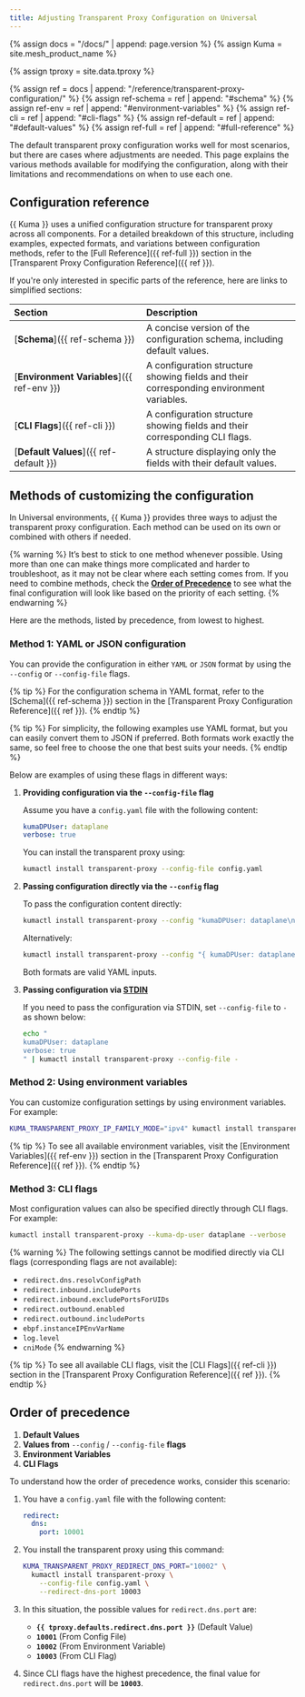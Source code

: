 ```yaml
---
title: Adjusting Transparent Proxy Configuration on Universal
---
```


{% assign docs = "/docs/" | append: page.version %}
{% assign Kuma = site.mesh_product_name %}

{% assign tproxy = site.data.tproxy %}

{% assign ref = docs | append: "/reference/transparent-proxy-configuration/" %}
{% assign ref-schema = ref | append: "#schema" %}
{% assign ref-env = ref | append: "#environment-variables" %}
{% assign ref-cli = ref | append: "#cli-flags" %}
{% assign ref-default = ref | append: "#default-values" %}
{% assign ref-full = ref | append: "#full-reference" %}

The default transparent proxy configuration works well for most scenarios, but there are cases where adjustments are needed. This page explains the various methods available for modifying the configuration, along with their limitations and recommendations on when to use each one.

## Configuration reference

{{ Kuma }} uses a unified configuration structure for transparent proxy across all components. For a detailed breakdown of this structure, including examples, expected formats, and variations between configuration methods, refer to the [Full Reference]({{ ref-full }}) section in the [Transparent Proxy Configuration Reference]({{ ref }}).

If you're only interested in specific parts of the reference, here are links to simplified sections:

| Section                                         | Description                                                                             |
|:------------------------------------------------|:----------------------------------------------------------------------------------------|
| [**Schema**]({{ ref-schema }})                  | A concise version of the configuration schema, including default values.                |
| [**Environment&nbsp;Variables**]({{ ref-env }}) | A configuration structure showing fields and their corresponding environment variables. |
| [**CLI&nbsp;Flags**]({{ ref-cli }})             | A configuration structure showing fields and their corresponding CLI flags.             |
| [**Default&nbsp;Values**]({{ ref-default }})    | A structure displaying only the fields with their default values.                       |

## Methods of customizing the configuration

In Universal environments, {{ Kuma }} provides three ways to adjust the transparent proxy configuration. Each method can be used on its own or combined with others if needed.

{% warning %}
It’s best to stick to one method whenever possible. Using more than one can make things more complicated and harder to troubleshoot, as it may not be clear where each setting comes from. If you need to combine methods, check the [**Order of Precedence**](#order-of-precedence) to see what the final configuration will look like based on the priority of each setting.
{% endwarning %}

Here are the methods, listed by precedence, from lowest to highest. 

<!-- vale Google.Headings = NO -->
### Method 1: YAML or JSON configuration
<!-- vale Google.Headings = YES -->

You can provide the configuration in either `YAML` or `JSON` format by using the `--config` or `--config-file` flags.

{% tip %}
For the configuration schema in YAML format, refer to the [Schema]({{ ref-schema }}) section in the [Transparent Proxy Configuration Reference]({{ ref }}).
{% endtip %}

{% tip %}
For simplicity, the following examples use YAML format, but you can easily convert them to JSON if preferred. Both formats work exactly the same, so feel free to choose the one that best suits your needs.
{% endtip %}

Below are examples of using these flags in different ways:

1. **Providing configuration via the `--config-file` flag**

   Assume you have a `config.yaml` file with the following content:

   ```yaml
   kumaDPUser: dataplane
   verbose: true
   ```

   You can install the transparent proxy using:

   ```sh
   kumactl install transparent-proxy --config-file config.yaml
   ```

2. **Passing configuration directly via the `--config` flag**

   To pass the configuration content directly:

   ```sh
   kumactl install transparent-proxy --config "kumaDPUser: dataplane\nverbose: true"
   ```

   Alternatively:

   ```sh
   kumactl install transparent-proxy --config "{ kumaDPUser: dataplane, verbose: true }"
   ```

   Both formats are valid YAML inputs.

3. **Passing configuration via [STDIN](https://en.wikipedia.org/wiki/Standard_streams#Standard_input_(stdin))**

   If you need to pass the configuration via STDIN, set `--config-file` to `-` as shown below:

   ```sh
   echo "
   kumaDPUser: dataplane
   verbose: true
   " | kumactl install transparent-proxy --config-file -
   ```

### Method 2: Using environment variables

You can customize configuration settings by using environment variables. For example:

```sh
KUMA_TRANSPARENT_PROXY_IP_FAMILY_MODE="ipv4" kumactl install transparent-proxy
```

{% tip %}
To see all available environment variables, visit the [Environment Variables]({{ ref-env }}) section in the [Transparent Proxy Configuration Reference]({{ ref }}).
{% endtip %}

### Method 3: CLI flags

Most configuration values can also be specified directly through CLI flags. For example:

```sh
kumactl install transparent-proxy --kuma-dp-user dataplane --verbose
```

{% warning %}
The following settings cannot be modified directly via CLI flags (corresponding flags are not available):

- `redirect.dns.resolvConfigPath`
- `redirect.inbound.includePorts`
- `redirect.inbound.excludePortsForUIDs`
- `redirect.outbound.enabled`
- `redirect.outbound.includePorts`
- `ebpf.instanceIPEnvVarName`
- `log.level`
- `cniMode`
{% endwarning %}

{% tip %}
To see all available CLI flags, visit the [CLI Flags]({{ ref-cli }}) section in the [Transparent Proxy Configuration Reference]({{ ref }}).
{% endtip %}

## Order of precedence

1. **Default Values**
2. **Values from** `--config` / `--config-file` **flags**
3. **Environment Variables**
4. **CLI Flags**

To understand how the order of precedence works, consider this scenario:

1. You have a `config.yaml` file with the following content:

   ```yaml
   redirect:
     dns:
       port: 10001
   ```

2. You install the transparent proxy using this command:

   ```sh
   KUMA_TRANSPARENT_PROXY_REDIRECT_DNS_PORT="10002" \
     kumactl install transparent-proxy \
       --config-file config.yaml \
       --redirect-dns-port 10003
   ```

3. In this situation, the possible values for `redirect.dns.port` are:

   - **`{{ tproxy.defaults.redirect.dns.port }}`** (Default Value)
   - **`10001`** (From Config File)
   - **`10002`** (From Environment Variable)
   - **`10003`** (From CLI Flag)

4. Since CLI flags have the highest precedence, the final value for `redirect.dns.port` will be **`10003`**.
